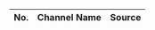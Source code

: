 <!-- list_title_here -->

| No.  | Channel Name | Source |
| --- | ------------ | --- |
<!-- channels_here -->
